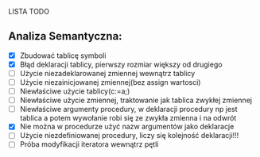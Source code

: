 LISTA TODO

## Analiza Semantyczna: 

- [x] Zbudować tablicę symboli 
- [x] Błąd deklaracji tablicy, pierwszy rozmiar większy od drugiego
- [ ] Użycie niezadeklarowanej zmiennej wewnątrz tablicy
- [ ] Użycie niezainicjowanej zmiennej(bez assign wartosci)
- [ ] Niewłaściwe użycie tablicy(c:=a;)
- [ ] Niewłaściwe użycie zmiennej, traktowanie jak tablica zwykłej zmiennej
- [ ] Niewłaściwe argumenty procedury, w deklaracji procedury np jest tablica a potem wywołanie robi się ze zwykła zmienna i na odwrót
- [x] Nie można w procedurze użyć nazw argumentów jako deklaracje 
- [ ] Użycie niezdefiniowanej procedury, liczy się kolejność deklaracji!!!
- [ ] Próba modyfikacji iteratora wewnątrz pętli